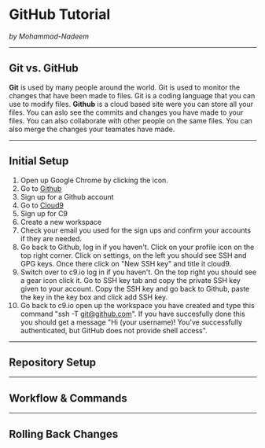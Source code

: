 # GitHub Tutorial

_by Mohammad-Nadeem_

---
## Git vs. GitHub
**Git** is used by many people around the world. Git is used to monitor the changes that have been made to files. Git is a coding language that you can use to modify files. **Github** is a cloud based site were you can store all your files. You can aslo see the commits and changes you have made to your files. You can also collaborate with other people on the same files. You can also merge the changes your teamates have made.


---
## Initial Setup        
1. Open up Google Chrome by clicking the icon.
2. Go to [Github](https://github.com)
3. Sign up for a Github account 
4. Go to [Cloud9](https://c9.io)
5. Sign up for C9
6. Create a new workspace
7. Check your email you used for the sign ups and confirm your accounts if they are needed.
8. Go back to Github, log in if you haven't. Click on your profile icon on the top right corner. Click on settings, on the left you should see SSH and GPG keys. Once there click on "New SSH key" and title it cloud9.
9. Switch over to c9.io log in if you haven't. On the top right you should see a gear icon click it. Go to SSH key tab and copy the private SSH key given to your account. Copy the SSH key and go back to Github, paste the key in the key box and click add SSH key.
10. Go back to c9.io open up the workspace you have created and type this command "ssh -T git@github.com". If you have succesfully done this you should get a message "Hi (your username)! You've successfully authenticated, but GitHub does not provide shell access".

---
## Repository Setup



---
## Workflow & Commands



---
## Rolling Back Changes